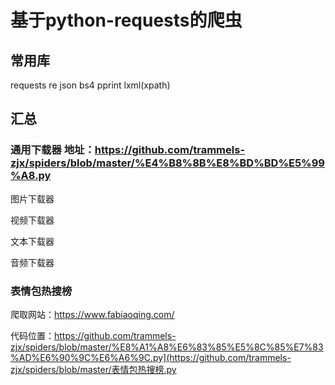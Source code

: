 # 基于python-requests的爬虫
## 常用库
requests
re
json
bs4
pprint
lxml(xpath)
## 汇总

### 通用下载器 地址：https://github.com/trammels-zjx/spiders/blob/master/%E4%B8%8B%E8%BD%BD%E5%99%A8.py

图片下载器

视频下载器

文本下载器

音频下载器

### 表情包热搜榜
爬取网站：https://www.fabiaoqing.com/

代码位置：https://github.com/trammels-zjx/spiders/blob/master/%E8%A1%A8%E6%83%85%E5%8C%85%E7%83%AD%E6%90%9C%E6%A6%9C.py](https://github.com/trammels-zjx/spiders/blob/master/表情包热搜榜.py
